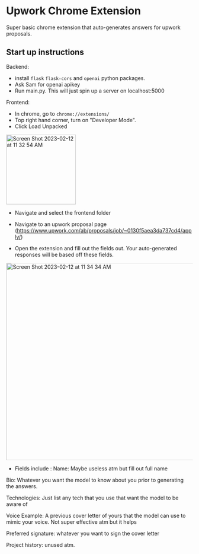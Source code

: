 # Upwork Chrome Extension
Super basic chrome extension that auto-generates answers for upwork proposals.

## Start up instructions

Backend:
- install `flask` `flask-cors` and `openai` python packages.
- Ask Sam for openai apikey
- Run main.py. This will just spin up a server on localhost:5000

Frontend:
- In chrome, go to `chrome://extensions/`
- Top right hand corner, turn on "Developer Mode".
- Click Load Unpacked
<img width="188" alt="Screen Shot 2023-02-12 at 11 32 54 AM" src="https://user-images.githubusercontent.com/27198821/218332912-6601ceaf-918a-4cb3-882a-2ff2478cebf0.png">

- Navigate and select the frontend folder
- Navigate to an upwork proposal page (https://www.upwork.com/ab/proposals/job/~0130f5aea3da737cd4/apply/)

- Open the extension and fill out the fields out. Your auto-generated responses will be based off these fields.
<img width="532" alt="Screen Shot 2023-02-12 at 11 34 34 AM" src="https://user-images.githubusercontent.com/27198821/218332976-b3973fda-c559-4de8-9284-92d353880ab4.png">

- Fields include :
Name: Maybe useless atm but fill out full name

Bio: Whatever you want the model to know about you prior to generating the answers.

Technologies: Just list any tech that you use that want the model to be aware of

Voice Example: A previous cover letter of yours that the model can use to mimic your voice. Not super effective atm but it helps

Preferred signature: whatever you want to sign the cover letter

Project history: unused atm.
